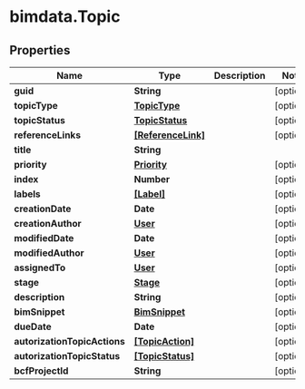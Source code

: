 # bimdata.Topic

## Properties
Name | Type | Description | Notes
------------ | ------------- | ------------- | -------------
**guid** | **String** |  | [optional] 
**topicType** | [**TopicType**](TopicType.md) |  | [optional] 
**topicStatus** | [**TopicStatus**](TopicStatus.md) |  | [optional] 
**referenceLinks** | [**[ReferenceLink]**](ReferenceLink.md) |  | [optional] 
**title** | **String** |  | 
**priority** | [**Priority**](Priority.md) |  | [optional] 
**index** | **Number** |  | [optional] 
**labels** | [**[Label]**](Label.md) |  | [optional] 
**creationDate** | **Date** |  | [optional] 
**creationAuthor** | [**User**](User.md) |  | [optional] 
**modifiedDate** | **Date** |  | [optional] 
**modifiedAuthor** | [**User**](User.md) |  | [optional] 
**assignedTo** | [**User**](User.md) |  | [optional] 
**stage** | [**Stage**](Stage.md) |  | [optional] 
**description** | **String** |  | [optional] 
**bimSnippet** | [**BimSnippet**](BimSnippet.md) |  | [optional] 
**dueDate** | **Date** |  | [optional] 
**autorizationTopicActions** | [**[TopicAction]**](TopicAction.md) |  | [optional] 
**autorizationTopicStatus** | [**[TopicStatus]**](TopicStatus.md) |  | [optional] 
**bcfProjectId** | **String** |  | [optional] 


